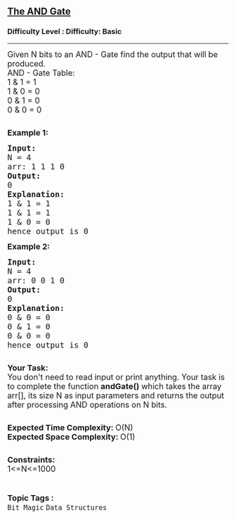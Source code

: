 <h2><a href="https://www.geeksforgeeks.org/problems/the-and-gate1231/1?page=1&difficulty=Basic&status=unsolved,attempted&sortBy=accuracy">The AND Gate</a></h2><h3>Difficulty Level : Difficulty: Basic</h3><hr><div class="problems_problem_content__Xm_eO"><p><span style="font-size:18px">Given N bits to an AND - Gate&nbsp;find the output that will be produced.&nbsp;<br>
AND - Gate Table:<br>
1 &amp; 1 = 1<br>
1 &amp; 0 = 0<br>
0 &amp; 1 = 0<br>
0 &amp; 0 = 0</span><br>
&nbsp;</p>

<p><span style="font-size:18px"><strong>Example 1:</strong></span></p>

<pre><span style="font-size:18px"><strong>Input:</strong>
N = 4
arr: 1 1 1 0
<strong>Output:</strong>
0
<strong>Explanation:</strong>
1 &amp; 1 = 1
1 &amp; 1 = 1
1 &amp; 0 = 0
hence output is 0</span></pre>

<p><span style="font-size:18px"><strong>Example 2:</strong></span></p>

<pre><span style="font-size:18px"><strong>Input:</strong>
N = 4
arr: 0 0 1 0
<strong>Output:</strong>
0
<strong>Explanation:</strong>
0 &amp; 0 = 0
0 &amp; 1 = 0
0 &amp; 0 = 0
hence output is 0</span></pre>

<p><br>
<span style="font-size:18px"><strong>Your Task:</strong><br>
You don't need to read input or print anything. Your task is to complete the function <strong>andGate()</strong>&nbsp;which takes the array arr[], its size N as input parameters&nbsp;and returns the output after processing AND operations on N bits.</span><br>
&nbsp;</p>

<p><span style="font-size:18px"><strong>Expected Time Complexity: </strong>O(N)<br>
<strong>Expected Space Complexity: </strong>O(1)</span><br>
&nbsp;</p>

<p><span style="font-size:18px"><strong>Constraints:</strong><br>
1&lt;=N&lt;=1000</span></p>
</div><br><p><span style=font-size:18px><strong>Topic Tags : </strong><br><code>Bit Magic</code>&nbsp;<code>Data Structures</code>&nbsp;